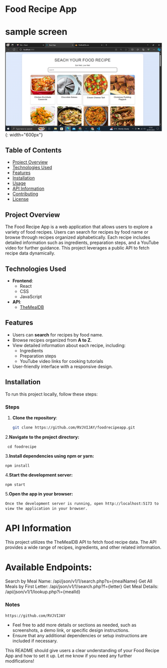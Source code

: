 # Food Recipe App

# sample screen 
 ![App Screenshot](./public/foodrecipe.png){: width="600px"}
## Table of Contents
- [Project Overview](#project-overview)
- [Technologies Used](#technologies-used)
- [Features](#features)
- [Installation](#installation)
- [Usage](#usage)
- [API Information](#api-information)
- [Contributing](#contributing)
- [License](#license)

## Project Overview
The Food Recipe App is a web application that allows users to explore a variety of food recipes. Users can search for recipes by food name or browse through recipes organized alphabetically. Each recipe includes detailed information such as ingredients, preparation steps, and a YouTube video for further guidance. This project leverages a public API to fetch recipe data dynamically.

## Technologies Used
- **Frontend**:
  - React
  - CSS
  - JavaScript
- **API**: 
  - [TheMealDB](https://www.themealdb.com/)

## Features
- Users can **search** for recipes by food name.
- Browse recipes organized from **A to Z**.
- View detailed information about each recipe, including:
  - Ingredients
  - Preparation steps
  - YouTube video links for cooking tutorials
- User-friendly interface with a responsive design.

## Installation
To run this project locally, follow these steps:

### Steps

1. **Clone the repository**:
   ```bash
   git clone https://github.com/RVJVIJAY/foodrecipeapp.git
2.**Navigate to the project directory:**

     cd foodrecipe
3.**Install dependencies using npm or yarn:**

    npm install
4.**Start the development server:**

    npm start 
5.**Open the app in your browser:**

    Once the development server is running, open http://localhost:5173 to view the application in your browser.


# API Information
This project utilizes the TheMealDB API to fetch food recipe data. The API provides a wide range of recipes, ingredients, and other related information.

# Available Endpoints:
Search by Meal Name: /api/json/v1/1/search.php?s={mealName}
Get All Meals by First Letter: /api/json/v1/1/search.php?f={letter}
Get Meal Details: /api/json/v1/1/lookup.php?i={mealId}


### Notes
 `https://github.com/RVJVIJAY` 
- Feel free to add more details or sections as needed, such as screenshots, a demo link, or specific design instructions.
- Ensure that any additional dependencies or setup instructions are included if necessary.

This README should give users a clear understanding of your Food Recipe App and how to set it up. Let me know if you need any further modifications!
